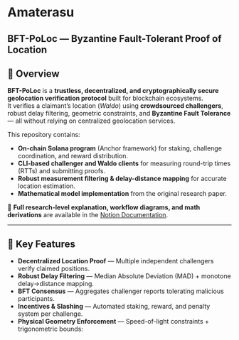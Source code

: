 # **Amaterasu**
## **BFT-PoLoc — Byzantine Fault-Tolerant Proof of Location**

## 📌 Overview
**BFT-PoLoc** is a **trustless, decentralized, and cryptographically secure geolocation verification protocol** built for blockchain ecosystems.  
It verifies a claimant’s location (*Waldo*) using **crowdsourced challengers**, robust delay filtering, geometric constraints, and **Byzantine Fault Tolerance** — all without relying on centralized geolocation services.

This repository contains:
- **On-chain Solana program** (Anchor framework) for staking, challenge coordination, and reward distribution.
- **CLI-based challenger and Waldo clients** for measuring round-trip times (RTTs) and submitting proofs.
- **Robust measurement filtering & delay-distance mapping** for accurate location estimation.
- **Mathematical model implementation** from the original research paper.

📖 **Full research-level explanation, workflow diagrams, and math derivations** are available in the [Notion Documentation](https://glen-donkey-b18.notion.site/Amaterasu-24c8c49f31d880de9632f3d234074986?pvs=74).

---

## 🚀 Key Features
- **Decentralized Location Proof** — Multiple independent challengers verify claimed positions.
- **Robust Delay Filtering** — Median Absolute Deviation (MAD) + monotone delay→distance mapping.
- **BFT Consensus** — Aggregates challenger reports tolerating malicious participants.
- **Incentives & Slashing** — Automated staking, reward, and penalty system per challenge.
- **Physical Geometry Enforcement** — Speed-of-light constraints + trigonometric bounds:
